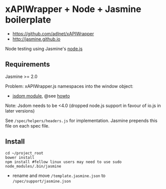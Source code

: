 # xAPIWrapper + Node + Jasmine boilerplate

* https://github.com/adlnet/xAPIWrapper
* http://jasmine.github.io

Node testing using Jasmine's [node.js](http://jasmine.github.io/2.0/node.html)

## Requirements

Jasmine >= 2.0

Problem: xAPIWrapper.js namespaces into the window object:

 *  [jsdom module](https://github.com/tmpvar/jsdom), @see [howto](https://github.com/tmpvar/jsdom#creating-a-browser-like-window-object)

Note: Jsdom needs to be <4.0 (dropped node.js support in favour of io.js in later versions)

See `/spec/helpers/headers.js` for implementation. Jasmine prepends this file on each spec file.

Install
-------

```!bash
cd ~/project_root
bower install
npm install #fellow linux users may need to use sudo
node_modules/.bin/jasmine
```

* rename and move `/template.jasmine.json` to `/spec/support/jasmine.json`
